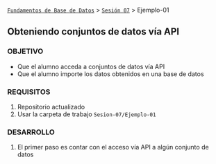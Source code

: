 [`Fundamentos de Base de Datos`](../../Readme.md) > [`Sesión 07`](../Readme.md) > Ejemplo-01
## Obteniendo conjuntos de datos vía API

### OBJETIVO
- Que el alumno acceda a conjuntos de datos vía API
- Que el alumno importe los datos obtenidos en una base de datos

### REQUISITOS
1. Repositorio actualizado
1. Usar la carpeta de trabajo `Sesion-07/Ejemplo-01`

### DESARROLLO
1. El primer paso es contar con el acceso vía API a algún conjunto de datos
